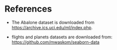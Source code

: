 # References

- The Abalone dataset is downloaded from https://archive.ics.uci.edu/ml/index.php.

- flights and planets datasets are downloaded from: https://github.com/mwaskom/seaborn-data

